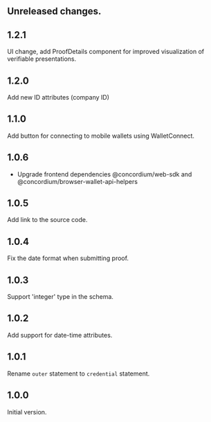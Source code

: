 ## Unreleased changes.

## 1.2.1

UI change, add ProofDetails component for improved visualization of verifiable presentations.

## 1.2.0

Add new ID attributes (company ID)

## 1.1.0

Add button for connecting to mobile wallets using WalletConnect.

## 1.0.6

-   Upgrade frontend dependencies @concordium/web-sdk and @concordium/browser-wallet-api-helpers

## 1.0.5

Add link to the source code.

## 1.0.4

Fix the date format when submitting proof.

## 1.0.3

Support 'integer' type in the schema.

## 1.0.2

Add support for date-time attributes.

## 1.0.1

Rename `outer` statement to `credential` statement.

## 1.0.0

Initial version.
